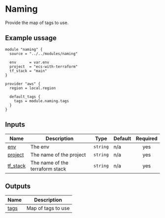 # Naming

Provide the map of tags to use.  

## Example ussage

```
module "naming" {
  source = "../../modules/naming"

  env      = var.env
  project  = "ecs-with-terraform"
  tf_stack = "main"
}

provider "aws" {
  region = local.region

  default_tags {
    tags = module.naming.tags
  }
}
```

<!-- BEGIN_TF_DOCS -->
## Inputs

| Name | Description | Type | Default | Required |
|------|-------------|------|---------|:--------:|
| <a name="input_env"></a> [env](#input\_env) | The env | `string` | n/a | yes |
| <a name="input_project"></a> [project](#input\_project) | The name of the project | `string` | n/a | yes |
| <a name="input_tf_stack"></a> [tf\_stack](#input\_tf\_stack) | The name of the terraform stack | `string` | n/a | yes |

## Outputs

| Name | Description |
|------|-------------|
| <a name="output_tags"></a> [tags](#output\_tags) | Map of tags to use |
<!-- END_TF_DOCS -->
